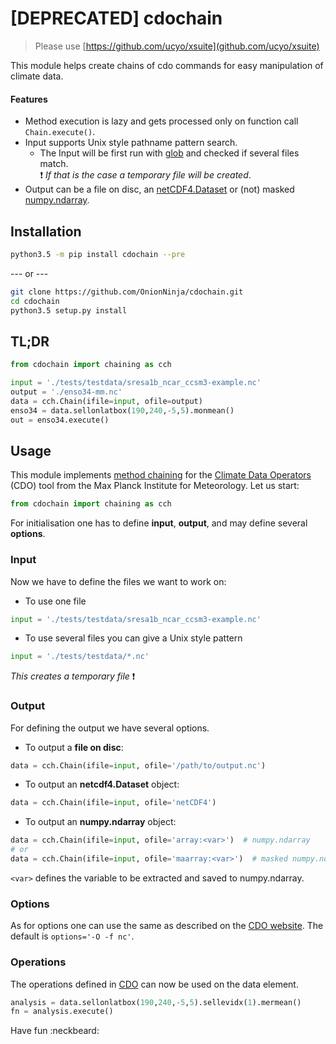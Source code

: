 # [DEPRECATED] cdochain
> Please use [https://github.com/ucyo/xsuite](github.com/ucyo/xsuite)

This module helps create chains of cdo commands for easy manipulation of climate data.

#### Features
- Method execution is lazy and gets processed only on function call `Chain.execute()`.
- Input supports Unix style pathname pattern search.
   - The Input will be first run with [glob](https://docs.python.org/3/library/glob.html) and checked if several
    files match.  
    :exclamation: _If that is the case a temporary file will be created_.
- Output can be a file on disc, an [netCDF4.Dataset](http://unidata.github.io/netcdf4-python/#netCDF4.Dataset) or (not) masked
[numpy.ndarray](http://docs.scipy.org/doc/numpy/reference/generated/numpy.ndarray.html).

## Installation

```bash
python3.5 -m pip install cdochain --pre
```

--- or ---

```bash
git clone https://github.com/OnionNinja/cdochain.git
cd cdochain
python3.5 setup.py install
```

## TL;DR

```python
from cdochain import chaining as cch

input = './tests/testdata/sresa1b_ncar_ccsm3-example.nc'
output = './enso34-mm.nc'
data = cch.Chain(ifile=input, ofile=output)
enso34 = data.sellonlatbox(190,240,-5,5).monmean()
out = enso34.execute()
```

## Usage
This module implements [method chaining](https://en.wikipedia.org/wiki/Method_chaining) for
the [Climate Data Operators](https://code.zmaw.de/projects/cdo) (CDO) tool
from the Max Planck Institute for Meteorology. Let us start:

```python
from cdochain import chaining as cch
```

For initialisation one has to define **input**, **output**, and may define
several **options**.

### Input
Now we have to define the files we want to work on:

- To use one file

```python
input = './tests/testdata/sresa1b_ncar_ccsm3-example.nc'
```
- To use several files you can give a Unix style pattern

```python
input = './tests/testdata/*.nc'
```
 _This creates a temporary file_ :exclamation:

### Output
For defining the output we have several options.

- To output a **file on disc**:

```python
data = cch.Chain(ifile=input, ofile='/path/to/output.nc')
```
- To output an **netcdf4.Dataset** object:

```python
data = cch.Chain(ifile=input, ofile='netCDF4')
```
- To output an **numpy.ndarray** object:

```python
data = cch.Chain(ifile=input, ofile='array:<var>')  # numpy.ndarray
# or
data = cch.Chain(ifile=input, ofile='maarray:<var>')  # masked numpy.ndarray
```
`<var>` defines the variable to be extracted and saved to numpy.ndarray.

### Options
As for options one can use the same as described on the [CDO website](https://code.zmaw.de/projects/cdo/embedded/index.html#x1-70001.2.1). The
default is `options='-O -f nc'`.

### **Operations**
The operations defined in
[CDO](https://code.zmaw.de/projects/cdo/embedded/index.html) can now be used
on the data element.

```python
analysis = data.sellonlatbox(190,240,-5,5).sellevidx(1).mermean()
fn = analysis.execute()
```

Have fun :neckbeard:
